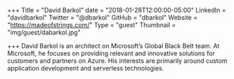 +++
Title = "David Barkol"
date = "2018-01-28T12:00:00-05:00"
LinkedIn = "davidbarkol"
Twitter = "@dbarkol"
GitHub = "dbarkol"
Website = "https://madeofstrings.com/"
Type = "guest"
Thumbnail = "img/guest/dabarkol.jpg"

+++
David Barkol is an architect on Microsoft’s Global Black Belt team. At Microsoft, he focuses on providing relevant and innovative solutions for customers and partners on Azure. His interests are primarily around custom application development and serverless technologies.
